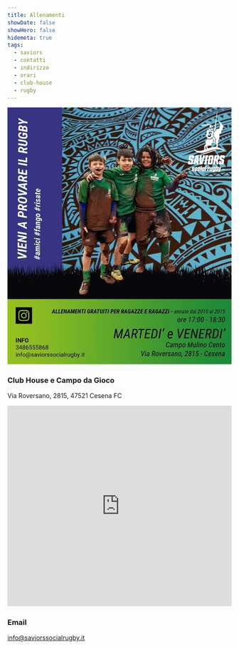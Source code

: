 ```yaml
---
title: Allenamenti
showDate: false
showHero: false
hidemeta: true
tags:
  - saviors
  - contatti
  - indirizzo
  - orari
  - club-house
  - rugby
---
```


![](../images/training-under.jpg)

### Club House e Campo da Gioco

Via Roversano, 2815, 47521 Cesena FC

<iframe width="100%" height="450" frameborder="0" style="border:0" referrerpolicy="no-referrer-when-downgrade" src="https://www.google.com/maps/embed/v1/place?key=AIzaSyCq4fwXsWGIKvLQr7bNfqxs8BITQKs4UnU&q=Saviors+Social+Rugby+-+Club+House+e+Campo+da+gioco&maptype=satellite&zoom=17" allowfullscreen> </iframe>

### Email

info@saviorssocialrugby.it

